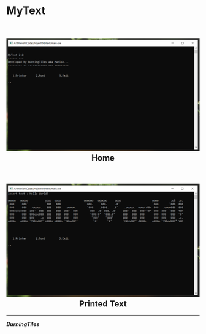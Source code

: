 # MyText

<h2 align="center">
  <br>
  <a href="https://github.com/BurningTiles"><img src="home.png"></a>
  <br>
  Home
  <br>
</h2>

<h2 align="center">
  <br>
  <a href="https://github.com/BurningTiles"><img src="text.png"></a>
  <br>
  Printed Text
  <br>
</h2>

---
***BurningTiles***
